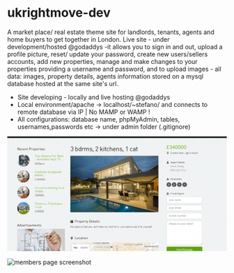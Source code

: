 # ukrightmove-dev

A market place/ real estate theme site for landlords, tenants, agents and home buyers to get together in London.
Live site - under development/hosted @godaddys -it allows you to sign in and out, upload a profile picture, reset/ update your password, create new users/sellers accounts, add new properties, manage and make changes to your properties providing a username and password, and to upload images -  all data: images, property details, agents information stored on a mysql database hosted at the same site's url.

- Site developing - locally and live hosting @godaddys
- Local environment/apache -> localhost/~stefano/
  and connects to remote database via IP | No MAMP or WAMP !  
- All configurations: database name, phpMyAdmin, tables, usernames,passwords etc -> under admin folder (.gitignore)


![current property-detail.php screenshot](/images/ukrmove-screenshot.png?raw=true "current property-detail.php screenshot")

![members page screenshot](/images/screenshots/newmembers-page.png?raw=true "members page screenshot")
